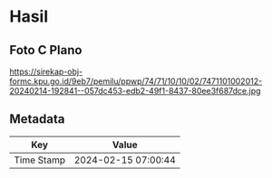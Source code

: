 # Hasil

## Foto C Plano

https://sirekap-obj-formc.kpu.go.id/9eb7/pemilu/ppwp/74/71/10/10/02/7471101002012-20240214-192841--057dc453-edb2-49f1-8437-80ee3f687dce.jpg


## Metadata

| Key        | Value               |
| ---------- | ------------------- |
| Time Stamp | 2024-02-15 07:00:44 |



